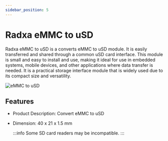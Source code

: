 ```yaml
---
sidebar_position: 5
---
```


# Radxa eMMC to uSD

Radxa eMMC to uSD is a converts eMMC to uSD module. It is easily transferred and shared through a common uSD card interface. This module is small and easy to install and use, making it ideal for use in embedded systems, mobile devices, and other applications where data transfer is needed. It is a practical storage interface module that is widely used due to its compact size and versatility.

![eMMC to uSD](/img/accessories/emmc-to-usd.webp)

## Features

- Product Description: Convert eMMC to uSD
- Dimension: 40 x 21 x 1.5 mm

  :::info
  Some SD card readers may be incompatible.
  :::
